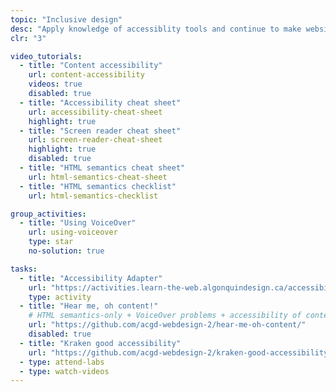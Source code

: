 ```yaml
---
topic: "Inclusive design"
desc: "Apply knowledge of accessiblity tools and continue to make websites inclusive for all humans."
clr: "3"

video_tutorials:
  - title: "Content accessibility"
    url: content-accessibility
    videos: true
    disabled: true
  - title: "Accessibility cheat sheet"
    url: accessibility-cheat-sheet
    highlight: true
  - title: "Screen reader cheat sheet"
    url: screen-reader-cheat-sheet
    highlight: true
    disabled: true
  - title: "HTML semantics cheat sheet"
    url: html-semantics-cheat-sheet
  - title: "HTML semantics checklist"
    url: html-semantics-checklist

group_activities:
  - title: "Using VoiceOver"
    url: using-voiceover
    type: star
    no-solution: true

tasks:
  - title: "Accessibility Adapter"
    url: "https://activities.learn-the-web.algonquindesign.ca/accessibility-adapter/"
    type: activity
  - title: "Hear me, oh content!"
    # HTML semantics-only + VoiceOver problems + accessibility of content
    url: "https://github.com/acgd-webdesign-2/hear-me-oh-content/"
    disabled: true
  - title: "Kraken good accessibility"
    url: "https://github.com/acgd-webdesign-2/kraken-good-accessibility"
  - type: attend-labs
  - type: watch-videos
---
```

